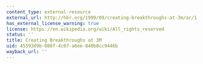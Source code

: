 ```yaml
---
content_type: external-resource
external_url: http://hbr.org/1999/09/creating-breakthroughs-at-3m/ar/1
has_external_license_warning: true
license: https://en.wikipedia.org/wiki/All_rights_reserved
status: ''
title: Creating Breakthroughs at 3M
uid: 45593d9b-088f-4c07-a6ee-840b8cc9446b
wayback_url: ''
---
```

